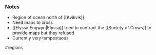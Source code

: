 ### Notes

- Region of ocean north of [[Kvikvik]]
- Need maps to cross
- [[Elyssa Engwyn|Elyssa]] tried to contract the [[Society of Crows]] to provide maps but they refused
- Currently very tempestuous

#regions 
